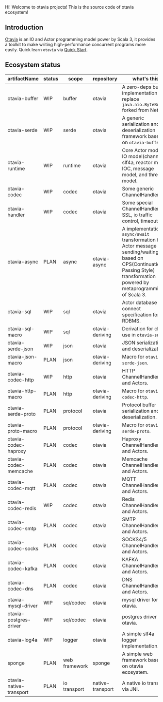 Hi! Welcome to otavia projects! This is the source code of otavia ecosystem!

## Introduction

[Otavia](https://otavia-projects.github.io/otavia/home.html) is an IO and Actor programming model power by Scala 3, it
provides a toolkit to make writing high-performance concurrent programs more easily. Quick learn `otavia` via
[Quick Start](https://otavia-projects.github.io/otavia/docs/quick_start.html).

## Ecosystem status

| artifactName            | status | scope         | repository       | what's this                                                                                                                                                                       |
|-------------------------|--------|---------------|------------------|-----------------------------------------------------------------------------------------------------------------------------------------------------------------------------------|
| otavia-buffer           | WIP    | buffer        | otavia           | A zero-deps buffer implementation for replace `java.nio.ByteBuffer` forked from Netty.                                                                                            |
| otavia-serde            | WIP    | serde         | otavia           | A generic serialization and deserialization framework based on `otavia-buffer`.                                                                                                   |
| otavia-runtime          | WIP    | runtime       | otavia           | Core Actor model, IO model(channel), slf4a, reactor model, IOC, message model, and thread model.                                                                                  |
| otavia-codec            | WIP    | codec         | otavia           | Some generic ChannelHandler.                                                                                                                                                      |
| otavia-handler          | WIP    | codec         | otavia           | Some special ChannelHandler, eg, SSL, io traffic control, timeout.                                                                                                                |
| otavia-async            | PLAN   | async         | otavia-async     | A implementation of `async/await` transformation for Actor message sending/waiting based on CPS(Continuation Passing Style) transformation powered by metaprogramming of Scala 3. |
| otavia-sql              | WIP    | sql           | otavia           | Actor database connect specification for RDBMS.                                                                                                                                   |
| otavia-sql-macro        | WIP    | sql           | otavia-deriving  | Derivation for class use in `otavia-sql`.                                                                                                                                         |
| otavia-serde-json       | WIP    | json          | otavia           | JSON serialization and deserialization.                                                                                                                                           |
| otavia-json-macro       | PLAN   | json          | otavia-deriving  | Macro for `otavia-serde-json`.                                                                                                                                                    |
| otavia-codec-http       | WIP    | http          | otavia           | HTTP ChannelHandlers and Actors.                                                                                                                                                  |
| otavia-http-macro       | PLAN   | http          | otavia-deriving  | Macro for `otavia-codec-http`.                                                                                                                                                    |
| otavia-serde-proto      | PLAN   | protocol      | otavia           | Protocol buffer serialization and deserialization.                                                                                                                                |
| otavia-proto-macro      | PLAN   | protocol      | otavia-deriving  | Macro for `otavia-serde-proto`.                                                                                                                                                   |
| otavia-codec-haproxy    | PLAN   | codec         | otavia           | Haproxy ChannelHandlers and Actors.                                                                                                                                               |
| otavia-codec-memcache   | PLAN   | codec         | otavia           | Memcache ChannelHandlers and Actors.                                                                                                                                              |
| otavia-codec-mqtt       | PLAN   | codec         | otavia           | MQTT ChannelHandlers and Actors.                                                                                                                                                  |
| otavia-codec-redis      | WIP    | codec         | otavia           | Redis ChannelHandlers and Actors.                                                                                                                                                 |
| otavia-codec-smtp       | PLAN   | codec         | otavia           | SMTP ChannelHandlers and Actors.                                                                                                                                                  |
| otavia-codec-socks      | PLAN   | codec         | otavia           | SOCKS4/5 ChannelHandlers and Actors.                                                                                                                                              |
| otavia-codec-kafka      | PLAN   | codec         | otavia           | KAFKA ChannelHandlers and Actors.                                                                                                                                                 |
| otavia-codec-dns        | PLAN   | codec         | otavia           | DNS ChannelHandlers and Actors.                                                                                                                                                   |
| otavia-mysql-driver     | WIP    | sql/codec     | otavia           | mysql driver for otavia.                                                                                                                                                          |
| otavia-postgres-driver  | WIP    | sql/codec     | otavia           | postgres driver for otavia.                                                                                                                                                       |
| otavia-log4a            | WIP    | logger        | otavia           | A simple slf4a logger implementation.                                                                                                                                             |
| sponge                  | PLAN   | web framework | sponge           | A simple web framework based on otavia ecosystem.                                                                                                                                 |
| otavia-native-transport | PLAN   | io transport  | native-transport | A native io transport via JNI.                                                                                                                                                    |

